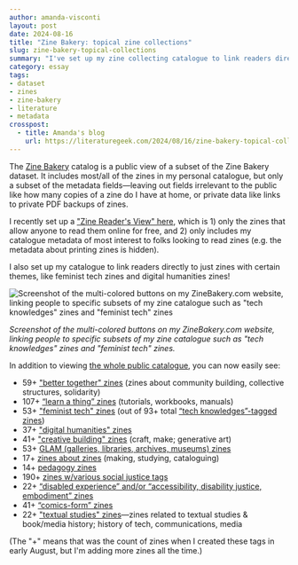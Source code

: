 ```yaml
---
author: amanda-visconti
layout: post
date: 2024-08-16
title: "Zine Bakery: topical zine collections"
slug: zine-bakery-topical-collections
summary: "I've set up my zine collecting catalogue to link readers directly to themes and zine types of interest, like feminist tech zines and digital humanities zines."
category: essay
tags:
- dataset
- zines
- zine-bakery
- literature
- metadata
crosspost:
  - title: Amanda's blog
    url: https://literaturegeek.com/2024/08/16/zine-bakery-topical-collections
---
```


The [Zine Bakery](https://zinebakery.com) catalog is a public view of a subset of the Zine Bakery dataset. It includes most/all of the zines in my personal catalogue, but only a subset of the metadata fields—leaving out fields irrelevant to the public like how many copies of a zine do I have at home, or private data like links to private PDF backups of zines.

I recently set up a ["Zine Reader's View" here](https://airtable.com/appY7WyBFjSzLXQd6/shrVQlyCL7XZgeBrg), which is 1) only the zines that allow anyone to read them online for free, and 2) only includes my catalogue metadata of most interest to folks looking to read zines (e.g. the metadata about printing zines is hidden).

I also set up my catalogue to link readers directly to just zines with certain themes, like feminist tech zines and digital humanities zines!

![Screenshot of the multi-colored buttons on my ZineBakery.com website, linking people to specific subsets of my zine catalogue such as "tech knowledges" zines and "feminist tech" zines](https://literaturegeek.com/assets/post-media/2024-08-16-zine-thematic-tag-pills.png)

*Screenshot of the multi-colored buttons on my ZineBakery.com website, linking people to specific subsets of my zine catalogue such as "tech knowledges" zines and "feminist tech" zines.*

In addition to viewing [the whole public catalogue](https://zinebakery.com/pages/zines), you can now easily see:
* 59+ ["better together" zines](https://tinyurl.com/bettertogetherzines) (zines about community building, collective structures, solidarity)
* 107+ [“learn a thing” zines](https://tinyurl.com/LearnAThingZines) (tutorials, workbooks, manuals)
* 53+ ["feminist tech" zines](https://tinyurl.com/FeministTechZines) (out of 93+ total [“tech knowledges”-tagged zines](https://tinyurl.com/TechKnowledgesZines)) 
* 37+ ["digital humanities" zines](https://tinyurl.com/DHzines)
* 41+ ["creative building" zines](https://tinyurl.com/CraftMakeGenZines) (craft, make; generative art) 
* 53+ [GLAM (galleries, libraries, archives, museums) zines](https://tinyurl.com/GLAMorousZines)
* 17+ [zines about zines](https://tinyurl.com/ZinesAboutZines) (making, studying, cataloguing) 
* 14+ [pedagogy zines](https://tinyurl.com/PedagogyZines)
* 190+ [zines w/various social justice tags](https://tinyurl.com/SocialJusticeZinage)
* 22+ [“disabled experience” and/or “accessibility, disability justice, embodiment” zines](https://airtable.com/appY7WyBFjSzLXQd6/shrrnoYDEI8RYNnH0)
* 41+ [“comics-form” zines](https://airtable.com/appY7WyBFjSzLXQd6/shrvqRP1Kuu4S6VKl)
* 22+ ["textual studies" zines](https://airtable.com/appY7WyBFjSzLXQd6/shrcsAwAkdeXa2pVE)—zines related to textual studies & book/media history; history of tech, communications, media

(The "+" means that was the count of zines when I created these tags in early August, but I'm adding more zines all the time.)